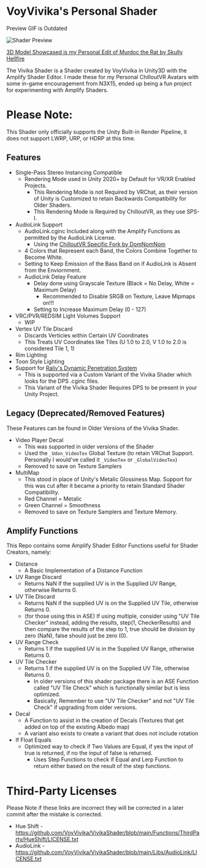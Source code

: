 # VoyVivika's Personal Shader
Preview GIF is Outdated

![Shader Preview](https://github.com/VoyVivika/VivikaShader/blob/main/README%20ASSETS/Unity_Xwahnfhmvv.gif?raw=true)

[3D  Model Showcased is my Personal Edit of Murdoc the Rat by Skully Hellfire](https://skullyhellfire.gumroad.com/l/skullysmurdoc)

The Vivika Shader is a Shader created by VoyVivika in Unity3D with the Amplify Shader Editor. I made these for my Personal ChilloutVR Avatars with some in-game encouragement from N3X15, ended up being a fun project for experimenting with Amplify Shaders.

# Please Note:
This Shader only officially supports the Unity Built-in Render Pipeline, it does not support LWRP, URP, or HDRP at this time.

## Features
- Single-Pass Stereo Instancing Compatible
	- Rendering Mode used in Unity 2020+ by Default for VR/XR Enabled Projects.
		- This Rendering Mode is not Required by VRChat, as their version of Unity is Customized to retain Backwards Compatibility for Older Shaders.
		- This Rendering Mode is Required by ChilloutVR, as they use SPS-I.
- AudioLink Support
	- AudioLink.cginc Included along with the Amplify Functions as permitted by the AudioLink License.
		- Using the [ChilloutVR Specific Fork by DomNomNom](https://github.com/DomNomNomVR/cvr-audio-link)
	- 4 Colors that Represent each Band, the Colors Combine Together to Become White.
	- Setting to Keep Emission of the Bass Band on if AudioLink is Absent from the Enviornment.
	- AudioLink Delay Feature
		- Delay done using Grayscale Texture (Black = No Delay, White = Maximum Delay)
			- Recommended to Disable SRGB on Texture, Leave Mipmaps on!!!
		- Setting to Increase Maximum Delay (0 - 127)
- VRC/PVR/REDSIM Light Volumes Support
	- WIP
- Vertex UV Tile Discard
	- Discards Verticies within Certain UV Coordinates
	- This Treats UV Coordinates like Tiles (U 1.0 to 2.0, V 1.0 to 2.0 is considered Tile 1, 1)
- Rim Lighting
- Toon Style Lighting
- Support for [Raliv's Dynamic Penetration System](https://raliv.gumroad.com/l/lwthuB)
	- This is supported via a Custom Variant of the Vivika Shader which looks for the DPS .cginc files.
	- This Variant of the Vivika Shader Requires DPS to be present in your Unity Project.
## Legacy (Deprecated/Removed Features)
These Features can be found in Older Versions of the Vivika Shader.
- Video Player Decal
	- This was supported in older versions of the Shader
	- Used the `_Udon_VideoTex` Global Texture (to retain VRChat Support. Personally I would've called it `_VideoTex` or `_GlobalVideoTex`)
	- Removed to save on Texture Samplers
- MultiMap
	- This stood in place of Unity's Metalic Glossiness Map. Support for this was cut after it became a priority to retain Standard Shader Compatibility.
	- Red Channel = Metalic
	- Green Channel = Smoothness
	- Removed to save on Texture Samplers and Texture Memory.
## Amplify Functions
This Repo contains some Amplify Shader Editor Functions useful for Shader Creators, namely:
- Distance
	- A Basic Implementation of a Distance Function
- UV Range Discard
	- Returns NaN if the supplied UV is in the Supplied UV Range, otherwise Returns 0.
- UV Tile Discard
	- Returns NaN if the supplied UV is on the Supplied UV Tile, otherwise Returns 0.
	- (for those using this in ASE) If using multiple, consider using "UV Tile Checker" instead, adding the results, step(1, CheckerResults) and then compare the results of the step to 1, true should be division by zero (NaN), false should just be zero (0).
- UV Range Check
	- Returns 1 if the supplied UV is in the Supplied UV Range, otherwise Returns 0.
- UV Tile Checker
	- Returns 1 if the supplied UV is on the Supplied UV Tile, otherwise Returns 0.
		- In older versions of this shader package there is an ASE Function called "UV Tile Check" which is functionally similar but is less optimized.
		- Basically, Remember to use "UV Tile Checker" and not "UV Tile Check" if upgrading from older versions.
- Decal
	- A Function to assist in the creation of Decals (Textures that get added on top of the existing Albedo map)
	- A variant also exists to create a variant that does not include rotation
- If Float Equals
	- Optimized way to check if Two Values are Equal, if yes the input of true is returned, if no the input of false is returned.
		- Uses Step Functions to check if Equal and Lerp Function to return either based on the result of the step functions.
# Third-Party Licenses
Please Note if these links are incorrect they will be corrected in a later commit after the mistake is corrected.
- Hue Shift - https://github.com/VoyVivika/VivikaShader/blob/main/Functions/ThirdParty/HueShift/LICENSE.txt
- AudioLink - https://github.com/VoyVivika/VivikaShader/blob/main/Libs/AudioLink/LICENSE.txt
